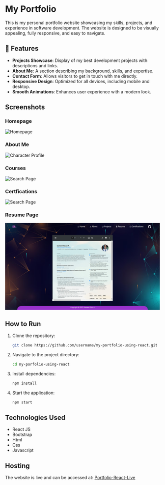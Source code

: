 # My Portfolio

This is my personal portfolio website showcasing my skills, projects, and experience in software development. The website is designed to be visually appealing, fully responsive, and easy to navigate.

## 🚀 Features
- **Projects Showcase**: Display of my best development projects with descriptions and links.
- **About Me**: A section describing my background, skills, and expertise.
- **Contact Form**: Allows visitors to get in touch with me directly.
- **Responsive Design**: Optimized for all devices, including mobile and desktop.
- **Smooth Animations**: Enhances user experience with a modern look.

## Screenshots
### Homepage
![Homepage](public/homepage.png)

### About Me
![Character Profile](public/About.png)

### Courses
![Search Page](public/Courses.png)

### Certfications 
![Search Page](public/Certfications.png.png)

### Resume Page
![Search Page](public/Resume.png.png)

## How to Run
1. Clone the repository:
   ```bash
   git clone https://github.com/username/my-portfolio-using-react.git
   ```
2. Navigate to the project directory:
   ```bash
   cd my-porfolio-using-react
   ```
3. Install dependencies:
   ```bash
   npm install
   ```
4. Start the application:
   ```bash
   npm start
   ```

## Technologies Used
- React JS
- Bootstrap
- Html
- Css
- Javascript
  
## Hosting
The website is live and can be accessed at: [Portfolio-React-Live](https://my-portfolio-using-react-ga3a.onrender.com/)
